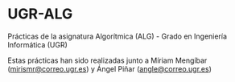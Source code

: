 # UGR-ALG
Prácticas de la asignatura Algorítmica (ALG) - Grado en Ingeniería Informática (UGR)

Estas prácticas han sido realizadas junto a Míriam Mengíbar (mirismr@correo.ugr.es) y Ángel Piñar (angle@correo.ugr.es)

